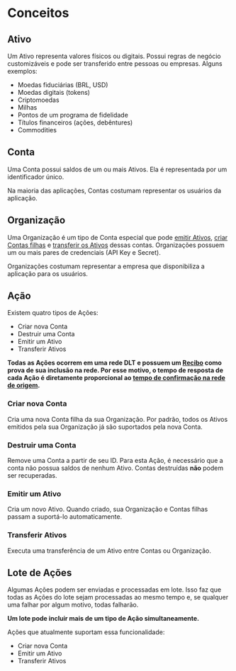 # Conceitos


## Ativo

Um Ativo representa valores físicos ou digitais. Possui regras de negócio customizáveis e pode ser transferido entre pessoas ou empresas. Alguns exemplos:

- Moedas fiduciárias (BRL, USD)
- Moedas digitais (tokens)
- Criptomoedas
- Milhas
- Pontos de um programa de fidelidade
- Títulos financeiros (ações, debêntures)
- Commodities

## Conta

Uma Conta possui saldos de um ou mais Ativos. Ela é representada por um identificador único.

Na maioria das aplicações, Contas costumam representar os usuários da aplicação.

## Organização

Uma Organização é um tipo de Conta especial que pode [emitir Ativos](#emitir-um-ativo), [criar Contas filhas](#criar-nova-conta) e [transferir os Ativos](#transferir-ativos) dessas contas.
Organizações possuem um ou mais pares de credenciais (API Key e Secret).

Organizações costumam representar a empresa que disponibiliza a aplicação para os usuários.

## Ação

Existem quatro tipos de Ações:

- Criar nova Conta
- Destruir uma Conta
- Emitir um Ativo
- Transferir Ativos

**Todas as Ações ocorrem em uma rede DLT e possuem um [Recibo](#receipt) como prova de sua inclusão na rede.
Por esse motivo, o tempo de resposta de cada Ação é diretamente proporcional ao [tempo de confirmação na rede de origem](#blockchain-e-dlt).**

### Criar nova Conta

Cria uma nova Conta filha da sua Organização. Por padrão, todos os Ativos emitidos pela sua Organização já são suportados pela nova Conta.

### Destruir uma Conta

Remove uma Conta a partir de seu ID. Para esta Ação, é necessário que a conta não possua saldos de nenhum Ativo. Contas destruídas **não** podem ser recuperadas.

### Emitir um Ativo

Cria um novo Ativo. Quando criado, sua Organização e Contas filhas passam a suportá-lo automaticamente.

### Transferir Ativos

Executa uma transferência de um Ativo entre Contas ou Organização.

## Lote de Ações

Algumas Ações podem ser enviadas e processadas em lote. Isso faz que todas as Ações do lote sejam processadas ao mesmo tempo e, se qualquer uma falhar por algum motivo, todas falharão.

**Um lote pode incluir mais de um tipo de Ação simultaneamente.**

Ações que atualmente suportam essa funcionalidade:

- Criar nova Conta
- Emitir um Ativo
- Transferir Ativos
